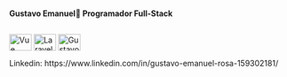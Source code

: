 #### Gustavo Emanuel👋 Programador Full-Stack
##
  

<img align="center" alt="Vue" height="30" width="40" src="https://cdn.jsdelivr.net/gh/devicons/devicon/icons/vuejs/vuejs-original.svg" />
<img align="center" alt="Laravel" height="30" width="40" src="https://cdn.jsdelivr.net/gh/devicons/devicon/icons/laravel/laravel-plain.svg" /> 
<img align="center" alt="Gustavo-MYSql" height="30" width="40" src="https://cdn.jsdelivr.net/gh/devicons/devicon/icons/mysql/mysql-original.svg">


<p> Linkedin: https://www.linkedin.com/in/gustavo-emanuel-rosa-159302181/ </p> 
  

  


